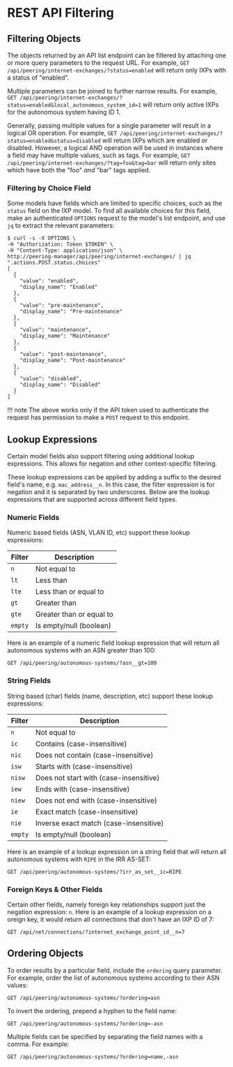 # REST API Filtering

## Filtering Objects

The objects returned by an API list endpoint can be filtered by attaching one
or more query parameters to the request URL. For example,
`GET /api/peering/internet-exchanges/?status=enabled` will return only IXPs
with a status of "enabled".

Multiple parameters can be joined to further narrow results. For example,
`GET /api/peering/internet-exchanges/?status=enabled&local_autonomous_system_id=1`
will return only active IXPs for the autonomous system having ID 1.

Generally, passing multiple values for a single parameter will result in a
logical OR operation. For example,
`GET /api/peering/internet-exchanges/?status=enabled&status=disabled` will
return IXPs which are enabled or disabled. However, a logical AND operation
will be used in instances where a field may have multiple values, such as
tags. For example, `GET /api/peering/internet-exchanges/?tag=foo&tag=bar` will
return only sites which have both the "foo" _and_ "bar" tags applied.

### Filtering by Choice Field

Some models have fields which are limited to specific choices, such as the
`status` field on the IXP model. To find all available choices for this field,
make an authenticated `OPTIONS` request to the model's list endpoint, and use
`jq` to extract the relevant parameters:

```no-highlight
$ curl -s -X OPTIONS \
-H "Authorization: Token $TOKEN" \
-H "Content-Type: application/json" \
http://peering-manager/api/peering/internet-exchanges/ | jq ".actions.POST.status.choices"
[
  {
    "value": "enabled",
    "display_name": "Enabled"
  },
  {
    "value": "pre-maintenance",
    "display_name": "Pre-maintenance"
  },
  {
    "value": "maintenance",
    "display_name": "Maintenance"
  },
  {
    "value": "post-maintenance",
    "display_name": "Post-maintenance"
  },
  {
    "value": "disabled",
    "display_name": "Disabled"
  }
]
```

!!! note
    The above works only if the API token used to authenticate the request has
    permission to make a `POST` request to this endpoint.

## Lookup Expressions

Certain model fields also support filtering using additional lookup
expressions. This allows for negation and other context-specific filtering.

These lookup expressions can be applied by adding a suffix to the desired
field's name, e.g. `mac_address__n`. In this case, the filter expression is
for negation and it is separated by two underscores. Below are the lookup
expressions that are supported across different field types.

### Numeric Fields

Numeric based fields (ASN, VLAN ID, etc) support these lookup expressions:

| Filter  | Description              |
|---------|--------------------------|
| `n`     | Not equal to             |
| `lt`    | Less than                |
| `lte`   | Less than or equal to    |
| `gt`    | Greater than             |
| `gte`   | Greater than or equal to |
| `empty` | Is empty/null (boolean)  |

Here is an example of a numeric field lookup expression that will return all
autonomous systems with an ASN greater than 100:

```no-highlight
GET /api/peering/autonomous-systems/?asn__gt=100
```

### String Fields

String based (char) fields (name, description, etc) support these lookup
expressions:

| Filter  | Description                            |
|---------|----------------------------------------|
| `n`     | Not equal to                           |
| `ic`    | Contains (case-insensitive)            |
| `nic`   | Does not contain (case-insensitive)    |
| `isw`   | Starts with (case-insensitive)         |
| `nisw`  | Does not start with (case-insensitive) |
| `iew`   | Ends with (case-insensitive)           |
| `niew`  | Does not end with (case-insensitive)   |
| `ie`    | Exact match (case-insensitive)         |
| `nie`   | Inverse exact match (case-insensitive) |
| `empty` | Is empty/null (boolean)                |

Here is an example of a lookup expression on a string field that will return
all autonomous systems with `RIPE` in the IRR AS-SET:

```no-highlight
GET /api/peering/autonomous-systems/?irr_as_set__ic=RIPE
```

### Foreign Keys & Other Fields

Certain other fields, namely foreign key relationships support just the
negation expression: `n`. Here is an example of a lookup expression on a 
oreign key, it would return all connections that don't have an IXP ID of 7:

```no-highlight
GET /api/net/connections/?internet_exchange_point_id__n=7
```

## Ordering Objects

To order results by a particular field, include the `ordering` query
parameter. For example, order the list of autonomous systems according to
their ASN values:

```no-highlight
GET /api/peering/autonomous-systems/?ordering=asn
```

To invert the ordering, prepend a hyphen to the field name:

```no-highlight
GET /api/peering/autonomous-systems/?ordering=-asn
```

Multiple fields can be specified by separating the field names with a comma. For example:

```no-highlight
GET /api/peering/autonomous-systems/?ordering=name,-asn
```
